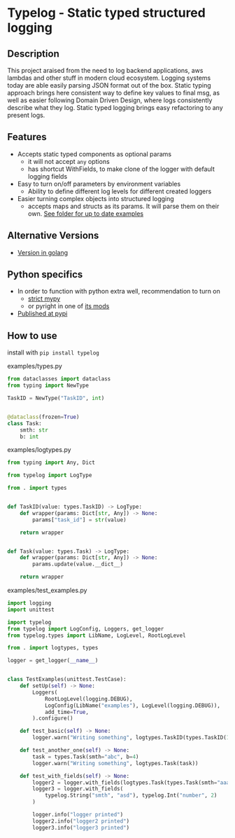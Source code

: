 # Typelog - Static typed structured logging

## Description

This project araised from the need to log backend applications, aws lambdas and other stuff in modern cloud ecosystem. Logging systems today are able easily parsing JSON format out of the box.
Static typing approach brings here consistent way to define key values to final msg, as well as easier following Domain Driven Design, where logs consistently describe what they log. Static typed logging brings easy refactoring to any present logs.

## Features

- Accepts static typed components as optional params
  - it will not accept `any` options
  - has shortcut WithFields, to make clone of the logger with default logging fields
- Easy to turn on/off parameters by environment variables
  - Ability to define different log levels for different created loggers
- Easier turning complex objects into structured logging
  - accepts maps and structs as its params. It will parse them on their own.
[See folder for up to date examples](./examples)

## Alternative Versions

- [Version in golang](https://github.com/darklab8/go-typelog)

## Python specifics

- In order to function with python extra well, recommendation to turn on
  - [strict mypy](<https://careers.wolt.com/en/blog/tech/professional-grade-mypy-configuration>)
  - or pyright in one of [its mods](<https://github.com/microsoft/pyright/blob/main/docs/configuration.md>)
- [Published at pypi](https://pypi.org/project/typelog/)

## How to use

install with `pip install typelog`

examples/types.py
```py
from dataclasses import dataclass
from typing import NewType

TaskID = NewType("TaskID", int)


@dataclass(frozen=True)
class Task:
    smth: str
    b: int
```

examples/logtypes.py
```py
from typing import Any, Dict

from typelog import LogType

from . import types


def TaskID(value: types.TaskID) -> LogType:
    def wrapper(params: Dict[str, Any]) -> None:
        params["task_id"] = str(value)

    return wrapper


def Task(value: types.Task) -> LogType:
    def wrapper(params: Dict[str, Any]) -> None:
        params.update(value.__dict__)

    return wrapper
```

examples/test_examples.py
```py
import logging
import unittest

import typelog
from typelog import LogConfig, Loggers, get_logger
from typelog.types import LibName, LogLevel, RootLogLevel

from . import logtypes, types

logger = get_logger(__name__)


class TestExamples(unittest.TestCase):
    def setUp(self) -> None:
        Loggers(
            RootLogLevel(logging.DEBUG),
            LogConfig(LibName("examples"), LogLevel(logging.DEBUG)),
            add_time=True,
        ).configure()

    def test_basic(self) -> None:
        logger.warn("Writing something", logtypes.TaskID(types.TaskID(123)))

    def test_another_one(self) -> None:
        task = types.Task(smth="abc", b=4)
        logger.warn("Writing something", logtypes.Task(task))

    def test_with_fields(self) -> None:
        logger2 = logger.with_fields(logtypes.Task(types.Task(smth="aaa", b=1)))
        logger3 = logger.with_fields(
            typelog.String("smth", "asd"), typelog.Int("number", 2)
        )

        logger.info("logger printed")
        logger2.info("logger2 printed")
        logger3.info("logger3 printed")
```

